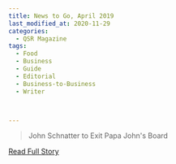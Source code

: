 ```yaml
---
title: News to Go, April 2019
last_modified_at: 2020-11-29
categories:
  - QSR Magazine
tags:
  - Food
  - Business
  - Guide
  - Editorial 
  - Business-to-Business
  - Writer



---
```


> John Schnatter to Exit Papa John's Board

<a href="http://www.ourdigitalmags.com/publication/?i=576612&ver=html5&p=18" target="_blank">Read Full Story</a>
